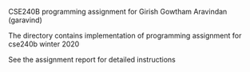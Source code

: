 CSE240B programming assignment for Girish Gowtham Aravindan (garavind)

The directory contains implementation of programming assignment for cse240b winter 2020

See the assignment report for detailed instructions
